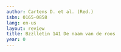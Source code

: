 ```yaml
---
author: Cartens D. et al. (Red.)
isbn: 0165-0858
lang: en-us
layout: review
title: Bzzlletin 141 De naam van de roos
year: 0
---
```

